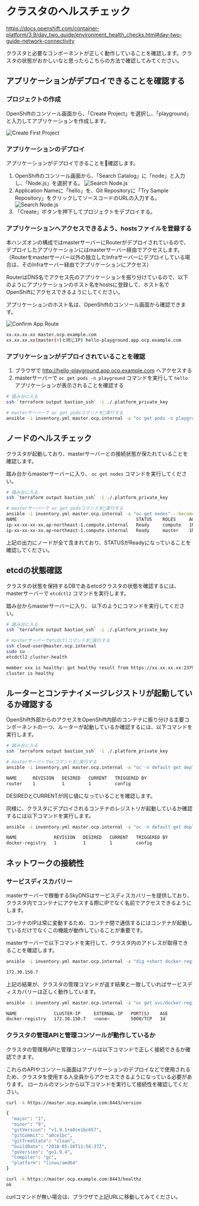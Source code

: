 # クラスタのヘルスチェック

https://docs.openshift.com/container-platform/3.9/day_two_guide/environment_health_checks.html#day-two-guide-network-connectivity

クラスタと必要なコンポーネントが正しく動作していることを確認します。クラスタの状態がおかしいなと思ったらこちらの方法で確認してみてください。

## アプリケーションがデプロイできることを確認する

### プロジェクトの作成

OpenShiftのコンソール画面から、「Create Project」を選択し、「playground」と入力してアプリケーションを作成します。

![Create First Project](/docs/images/create_project_web.png)

### アプリケーションのデプロイ

アプリケーションがデプロイできることを確認します。

1. OpenShiftのコンソール画面から、「Search Catalog」に「node」と入力し、「Node.js」を選択する。 ![Search Node.js](/docs/images/search_catalog_nodejs.png)
2. Application Nameに「hello」を、Git Repositoryに「Try Sample Repository」をクリックしてソースコードのURLの入力する。 ![Search Node.js](/docs/images/create_nodejs_app.png)
3. 「Create」ボタンを押下してプロジェクトをデプロイする。

### アプリケーションへアクセスできるよう、hostsファイルを登録する

本ハンズオンの構成ではmasterサーバーにRouterがデプロイされているので、デプロイしたアプリケーションにはmasterサーバー経由でアクセスします。
（Routerをmasterサーバー以外の独立したInfraサーバーにデプロイしている場合は、そのInfraサーバー経由でアプリケーションにアクセス）

RouterはDNS名でアクセス先のアプリケーションを振り分けているので、以下のようにアプリケーションのホスト名をhostsに登録して、ホスト名でOpenShiftにアクセスできるようにしてください。

アプリケーションのホスト名は、OpenShiftのコンソール画面から確認できます。

![Confirm App Route](/docs/images/confirm_app_route.png)

```bash
xx.xx.xx.xx master.ocp.example.com
xx.xx.xx.xx(master(↑)と同じIP) hello-playground.app.ocp.example.com
```

### アプリケーションがデプロイされていることを確認

1. ブラウザで http://hello-playground.app.ocp.example.com へアクセスする
2. masterサーバーで `oc get pods -n playground` コマンドを実行して `hello` アプリケーションが表示されることを確認する

```bash
# 踏み台に入る
ssh `terraform output bastion_ssh` -i ./.platform_private_key

# masterサーバーで oc get podsコマンドを実行する
ansible -i inventory.yml master.ocp.internal -a "oc get pods -n playground" --become-user=cloud-user
```

## ノードのヘルスチェック

クラスタが起動しており、masterサーバーとの接続状態が保たれていることを確認します。

踏み台からmasterサーバーに入り、 `oc get nodes` コマンドを実行してください。

```bash
# 踏み台に入る
ssh `terraform output bastion_ssh` -i ./.platform_private_key

# masterサーバーで oc get podsコマンドを実行する
ansible -i inventory.yml master.ocp.internal -a "oc get nodes" --become-user=cloud-user
NAME                                             STATUS    ROLES     AGE       VERSION
ip-xx-xx-xx-xx.ap-northeast-1.compute.internal   Ready     compute   1h        v1.9.1+a0ce1bc657
ip-xx-xx-xx-xx.ap-northeast-1.compute.internal   Ready     master    1h        v1.9.1+a0ce1bc657
```

上記の出力にノードが全て含まれており、STATUSがReadyになっていることを確認してください。

## etcdの状態確認

クラスタの状態を保持するDBであるetcdクラスタの状態を確認するには、masterサーバーで `etcdctl2` コマンドを実行します。

踏み台からmasterサーバーに入り、 以下のようにコマンドを実行してください。

```bash
# 踏み台に入る
ssh `terraform output bastion_ssh` -i ./.platform_private_key

# masterサーバーでetcdctlコマンドを実行する
ssh cloud-user@master.ocp.internal
sudo su -
etcdctl2 cluster-health

member xxx is healthy: got healthy result from https://xx.xx.xx.xx:2379
cluster is healthy
```

## ルーターとコンテナイメージレジストリが起動しているか確認する

OpenShift外部からのアクセスをOpenShift内部のコンテナに振り分ける主要コンポーネントの一つ、ルーターが起動しているか確認するには、以下コマンドを実行します。

```bash
# 踏み台に入る
ssh `terraform output bastion_ssh` -i ./.platform_private_key

# masterサーバーでocコマンドを実行する
ansible -i inventory.yml master.ocp.internal -a "oc -n default get deploymentconfigs/router" --become-user=cloud-user

NAME      REVISION   DESIRED   CURRENT   TRIGGERED BY
router    1          1         1         config
```

DESIREDとCURRENTが同じ値になっていることを確認します。

同様に、クラスタにデプロイされるコンテナのレジストリが起動しているか確認するには以下コマンドを実行します。

```bash
ansible -i inventory.yml master.ocp.internal -a "oc -n default get deploymentconfigs/docker-registry" --become-user=cloud-user

NAME              REVISION   DESIRED   CURRENT   TRIGGERED BY
docker-registry   1          1         1         config
```

## ネットワークの接続性

### サービスディスカバリー

masterサーバーで稼働するSkyDNSはサービスディスカバリーを提供しており、クラスタ内でコンテナにアクセスする際にIPでなく名前でアクセスできるようにします。

コンテナのIPは常に変動するため、コンテナ間で通信するにはコンテナが起動しているだけでなくこの機能が動作していることが重要です。

masterサーバーで以下コマンドを実行して、クラスタ内のアドレスが取得できることを確認します。

```bash
ansible -i inventory.yml master.ocp.internal -a "dig +short docker-registry.default.svc.cluster.local" --become-user=cloud-user

172.30.150.7
```

上記の結果が、クラスタの管理コマンドが返す結果と一致していればサービスディスカバリーは正しく動作しています。

```bash
ansible -i inventory.yml master.ocp.internal -a "oc get svc/docker-registry" --become-user=cloud-user

NAME              CLUSTER-IP     EXTERNAL-IP   PORT(S)    AGE
docker-registry   172.30.150.7   <none>        5000/TCP   3d
```

### クラスタの管理APIと管理コンソールが動作しているか

クラスタの管理用APIと管理コンソールは以下コマンドで正しく接続できるか確認できます。

これらのAPIやコンソール画面はアプリケーションのデプロイなどで使用されるため、クラスタを使用する人全員からアクセスできるようになっている必要があります。
ローカルのマシンから以下コマンドを実行して接続性を確認してください。

```bash
curl -k https://master.ocp.example.com:8443/version

{
  "major": "1",
  "minor": "9",
  "gitVersion": "v1.9.1+a0ce1bc657",
  "gitCommit": "a0ce1bc",
  "gitTreeState": "clean",
  "buildDate": "2018-05-26T11:56:37Z",
  "goVersion": "go1.9.4",
  "compiler": "gc",
  "platform": "linux/amd64"
}

curl -k https://master.ocp.example.com:8443/healthz
ok
```

curlコマンドが無い場合は、ブラウザで上記URLに移動してみてください。
